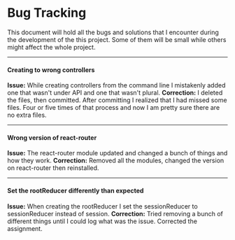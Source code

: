 # Bug Tracking

This document will hold all the bugs and solutions that I encounter during the development of the this project. Some of them will be small while others might affect the whole project.

***
#### Creating to wrong controllers
**Issue:** While creating controllers from the command line I mistakenly added one that wasn't under API and one that wasn't plural.
**Correction:** I deleted the files, then committed. After committing I realized that I had missed some files. Four or five times of that process and now I am pretty sure there are no extra files.

***
#### Wrong version of react-router
**Issue:** The react-router module updated and changed a bunch of things and how they work.
**Correction:** Removed all the modules, changed the version on react-router then reinstalled.

***
#### Set the rootReducer differently than expected
**Issue:** When creating the rootReducer I set the sessionReducer to sessionReducer instead of session.
**Correction:** Tried removing a bunch of different things until I could log what was the issue. Corrected the assignment.
